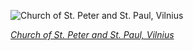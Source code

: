 
![Church of St. Peter and St. Paul, Vilnius](https://upload.wikimedia.org/wikipedia/commons/thumb/7/7e/St._Peter_and_St._Paul%27s_Church_3%2C_Vilnius%2C_Lithuania_-_Diliff.jpg/600px-St._Peter_and_St._Paul%27s_Church_3%2C_Vilnius%2C_Lithuania_-_Diliff.jpg)

*[Church of St. Peter and St. Paul, Vilnius](https://wikipedia.org/wiki/File:St._Peter_and_St._Paul%27s_Church_3,_Vilnius,_Lithuania_-_Diliff.jpg)*
